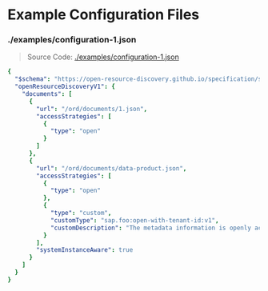 # Example Configuration Files

### ./examples/configuration-1.json

> Source Code: [./examples/configuration-1.json](https://github.com/open-resource-discovery/specification/blob/main/examples/configuration-1.json)

```yaml
{
  "$schema": "https://open-resource-discovery.github.io/specification/spec-v1/interfaces/Configuration.schema.json",
  "openResourceDiscoveryV1": {
    "documents": [
      {
        "url": "/ord/documents/1.json",
        "accessStrategies": [
          {
            "type": "open"
          }
        ]
      },
      {
        "url": "/ord/documents/data-product.json",
        "accessStrategies": [
          {
            "type": "open"
          },
          {
            "type": "custom",
            "customType": "sap.foo:open-with-tenant-id:v1",
            "customDescription": "The metadata information is openly accessible but system instance aware.\nThe tenant is selected by providing a global or local tenant ID header."
          }
        ],
        "systemInstanceAware": true
      }
    ]
  }
}

```


